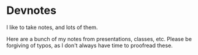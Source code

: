 Devnotes
========

I like to take notes, and lots of them.

Here are a bunch of my notes from presentations, classes, etc.
Please be forgiving of typos, as I don't always have time to proofread these.
